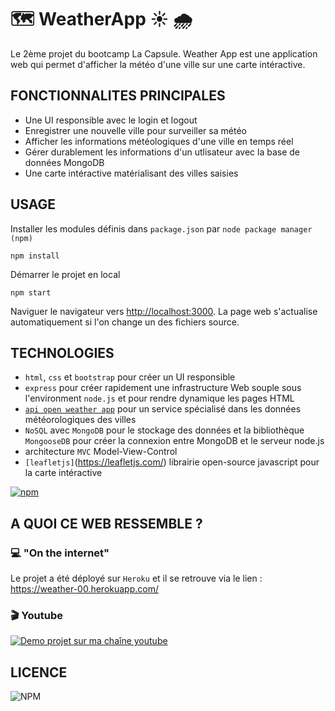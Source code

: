 # :world_map: WeatherApp :sunny: :cloud_with_rain: 

Le 2ème projet du bootcamp La Capsule.
Weather App est une application web qui permet d'afficher la météo d'une ville sur une carte intéractive.

## FONCTIONNALITES PRINCIPALES

- Une UI responsible avec le login et logout
- Enregistrer une nouvelle ville pour surveiller sa météo
- Afficher les informations météologiques d'une ville en temps réel
- Gérer durablement les informations d'un utlisateur avec la base de données MongoDB
- Une carte intéractive matérialisant des villes saisies

## USAGE

Installer les modules définis dans `package.json` par `node package manager (npm)`

```node
npm install
```

Démarrer le projet en local

```node
npm start
```

Naviguer le navigateur vers <http://localhost:3000>. La page web s'actualise automatiquement si l'on change un des fichiers source.

## TECHNOLOGIES

- `html`, `css` et `bootstrap` pour créer un UI responsible
- `express` pour créer rapidement une infrastructure Web souple sous l'environment `node.js` et pour rendre dynamique les pages HTML
- [`api open weather app`](https://openweathermap.org) pour un service spécialisé dans les données météorologiques des villes
- `NoSQL` avec `MongoDB` pour le stockage des données et la bibliothèque `MongooseDB` pour créer la connexion entre MongoDB et le serveur node.js
- architecture `MVC` Model-View-Control
- `[leafletjs]`(https://leafletjs.com/) librairie open-source javascript pour la carte intéractive

[![npm](https://img.shields.io/npm/v/npm)](https://npm.im/npm)

## A QUOI CE WEB RESSEMBLE ?

### :computer: "On the internet"

Le projet a été déployé sur `Heroku` et il se retrouve via le lien : <https://weather-00.herokuapp.com/>

### :clapper: Youtube

[![Demo projet sur ma chaîne youtube](https://img.youtube.com/vi/s-W8MsTo78A/0.jpg)](https://youtu.be/s-W8MsTo78A)

## LICENCE

![NPM](https://img.shields.io/npm/l/express)
